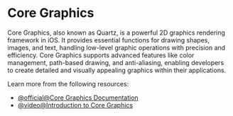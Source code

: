 # Core Graphics

Core Graphics, also known as Quartz, is a powerful 2D graphics rendering framework in iOS. It provides essential functions for drawing shapes, images, and text, handling low-level graphic operations with precision and efficiency. Core Graphics supports advanced features like color management, path-based drawing, and anti-aliasing, enabling developers to create detailed and visually appealing graphics within their applications.

Learn more from the following resources:

- [@official@Core Graphics Documentation](https://developer.apple.com/documentation/coregraphics)
- [@video@Introduction to Core Graphics](https://www.youtube.com/watch?v=won0gA05ce0)
